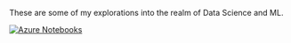 These are some of my explorations into the realm of Data Science and ML.

[![Azure Notebooks](https://notebooks.azure.com/launch.png)](https://notebooks.azure.com/shaun-tirubeni/libraries/data-science)
